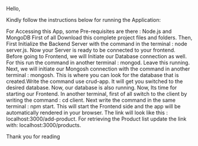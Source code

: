 Hello, 

Kindly follow the instructions below for running the Application:

For Accessing this App, some Pre-requisites are there : Node.js and MongoDB
First of all Download this complete project files and folders.
Then, First Initialize the Backend Server with the command in the terminal : node server.js. Now your Server is ready to be connected to your frontend.
Before going to Frontend, we will Initiate our Database connection as well. For this run the command in another terminal : mongod. Leave this running.
Next, we will initiate our Mongosh connection with the command in another terminal : mongosh. This is where you can look for the database that is created.Write the command use crud-app. It will get you switched to the desired database.
Now, our database is also running. Now, Its time for starting our Frontend.
In another terminal, first of all switch to the client by writing the command : cd client.
Next write the command in the same terminal : npm start. This will start the Frontend side and the app will be automatically rendered in your browser.
The link will look like this : localhost:3000/add-product.
For retrieving the Product list update the link with: localhost:3000/products.

Thank you for reading
